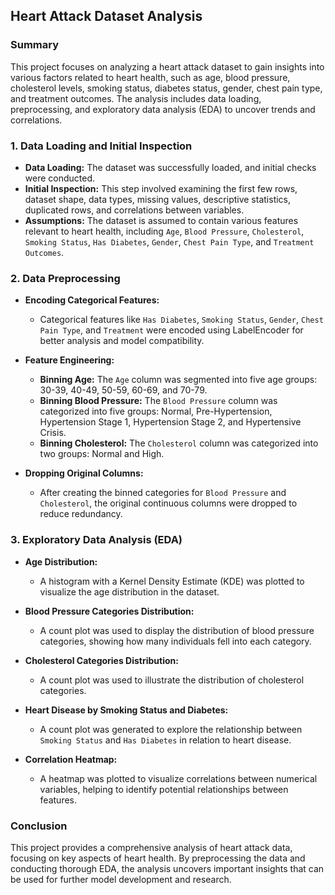 
## Heart Attack Dataset Analysis

### Summary

This project focuses on analyzing a heart attack dataset to gain insights into various factors related to heart health, such as age, blood pressure, cholesterol levels, smoking status, diabetes status, gender, chest pain type, and treatment outcomes. The analysis includes data loading, preprocessing, and exploratory data analysis (EDA) to uncover trends and correlations.

### 1. Data Loading and Initial Inspection

- **Data Loading:** The dataset was successfully loaded, and initial checks were conducted.
- **Initial Inspection:** This step involved examining the first few rows, dataset shape, data types, missing values, descriptive statistics, duplicated rows, and correlations between variables.
- **Assumptions:** The dataset is assumed to contain various features relevant to heart health, including `Age`, `Blood Pressure`, `Cholesterol`, `Smoking Status`, `Has Diabetes`, `Gender`, `Chest Pain Type`, and `Treatment Outcomes`.

### 2. Data Preprocessing

- **Encoding Categorical Features:** 
  - Categorical features like `Has Diabetes`, `Smoking Status`, `Gender`, `Chest Pain Type`, and `Treatment` were encoded using LabelEncoder for better analysis and model compatibility.
  
- **Feature Engineering:**
  - **Binning Age:** The `Age` column was segmented into five age groups: 30-39, 40-49, 50-59, 60-69, and 70-79.
  - **Binning Blood Pressure:** The `Blood Pressure` column was categorized into five groups: Normal, Pre-Hypertension, Hypertension Stage 1, Hypertension Stage 2, and Hypertensive Crisis.
  - **Binning Cholesterol:** The `Cholesterol` column was categorized into two groups: Normal and High.
  
- **Dropping Original Columns:** 
  - After creating the binned categories for `Blood Pressure` and `Cholesterol`, the original continuous columns were dropped to reduce redundancy.

### 3. Exploratory Data Analysis (EDA)

- **Age Distribution:**
  - A histogram with a Kernel Density Estimate (KDE) was plotted to visualize the age distribution in the dataset.

- **Blood Pressure Categories Distribution:**
  - A count plot was used to display the distribution of blood pressure categories, showing how many individuals fell into each category.

- **Cholesterol Categories Distribution:**
  - A count plot was used to illustrate the distribution of cholesterol categories.

- **Heart Disease by Smoking Status and Diabetes:**
  - A count plot was generated to explore the relationship between `Smoking Status` and `Has Diabetes` in relation to heart disease.

- **Correlation Heatmap:**
  - A heatmap was plotted to visualize correlations between numerical variables, helping to identify potential relationships between features.

### Conclusion

This project provides a comprehensive analysis of heart attack data, focusing on key aspects of heart health. By preprocessing the data and conducting thorough EDA, the analysis uncovers important insights that can be used for further model development and research.
